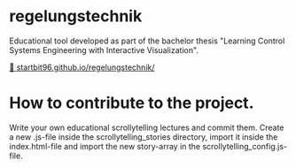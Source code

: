 # regelungstechnik
Educational tool developed as part of the bachelor thesis "Learning Control Systems Engineering with Interactive Visualization".

[🔗 startbit96.github.io/regelungstechnik/](https://startbit96.github.io/regelungstechnik/)


# How to contribute to the project.
Write your own educational scrollytelling lectures and commit them.
Create a new .js-file inside the scrollytelling_stories directory, import it inside the index.html-file and import the new story-array in the scrollytelling_config.js-file.